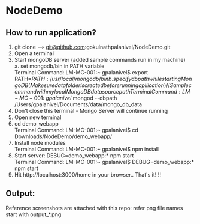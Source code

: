 # NodeDemo

How to run application?
-----------------------
1. git clone --> git@github.com:gokulnathpalanivel/NodeDemo.git 
2. Open a terminal  
3. Start mongoDB server (added sample commands run in my machine)    
    a. set mongodb/bin in PATH variable  
      Terminal Command: LM-MC-001:~ gpalanivel$ export PATH=$PATH:/usr/local/mongodb/bin  
    b. specify db path while starting MongoDB (Make sure data folder is created before running apllication)  
      // Sample command with my local MongoDB data source path  
      Terminal Command: LM-MC-001:~ gpalanivel$ mongod --dbpath /Users/gpalanivel/Documents/data/mongo_db_data  
4. Don't close this terminal - Mongo Server will continue running
5. Open new terminal
6. cd demo_webapp  
    Terminal Command: LM-MC-001:~ gpalanivel$ cd Downloads/NodeDemo/demo_webapp/  
7. Install node modules  
    Terminal Command: LM-MC-001:~ gpalanivel$ npm install  
8. Start server: DEBUG=demo_webapp:* npm start  
    Terminal Command: LM-MC-001:~ gpalanivel$ DEBUG=demo_webapp:* npm start  
9. Hit http://localhost:3000/home in your browser.. That's it!!!!  

Output:
-------
  Reference screenshots are attached with this repo: refer png file names start with output_*.png  
